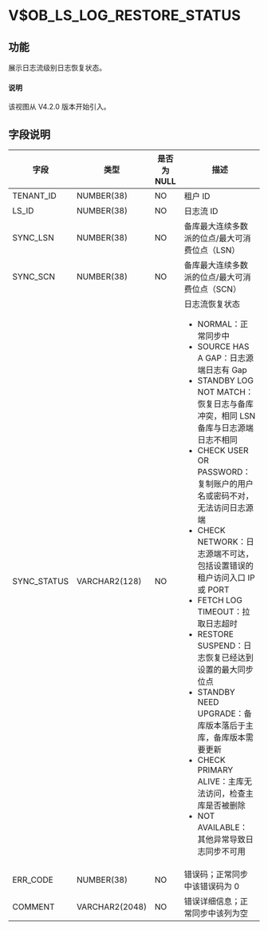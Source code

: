 # V$OB_LS_LOG_RESTORE_STATUS

## 功能

展示日志流级别日志恢复状态。

<main id="notice" type='explain'>
  <h4>说明</h4>
  <p>该视图从 V4.2.0 版本开始引入。</p>
</main>

## 字段说明

| **字段** | **类型** | **是否为 NULL** | **描述** |
| --- | --- | --- | --- |
| TENANT_ID | NUMBER(38) | NO | 租户 ID |
| LS_ID | NUMBER(38) | NO | 日志流 ID |
| SYNC_LSN | NUMBER(38) | NO | 备库最大连续多数派的位点/最大可消费位点（LSN） |
| SYNC_SCN | NUMBER(38) | NO | 备库最大连续多数派的位点/最大可消费位点（SCN） |
| SYNC_STATUS | VARCHAR2(128) | NO | 日志流恢复状态 <ul><li>NORMAL：正常同步中  </li><li>SOURCE HAS A GAP：日志源端日志有 Gap </li><li>STANDBY LOG NOT MATCH：恢复日志与备库冲突，相同 LSN 备库与日志源端日志不相同  </li><li>CHECK USER OR PASSWORD：复制账户的用户名或密码不对，无法访问日志源端  </li><li>CHECK NETWORK：日志源端不可达，包括设置错误的租户访问入口 IP 或 PORT  </li><li>FETCH LOG TIMEOUT：拉取日志超时  </li><li>RESTORE SUSPEND：日志恢复已经达到设置的最大同步位点  </li><li>STANDBY NEED UPGRADE：备库版本落后于主库，备库版本需要更新  </li><li>CHECK PRIMARY ALIVE：主库无法访问，检查主库是否被删除  </li><li> NOT AVAILABLE：其他异常导致日志同步不可用 </li></ul>|
| ERR_CODE | NUMBER(38) | NO | 错误码；正常同步中该错误码为 0 |
| COMMENT | VARCHAR2(2048) | NO | 错误详细信息；正常同步中该列为空 |
